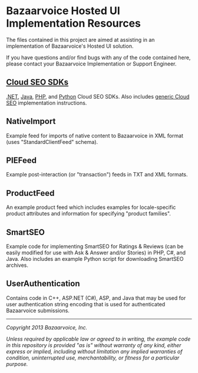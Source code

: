 Bazaarvoice Hosted UI Implementation Resources
==============================================

The files contained in this project are aimed at assisting in an implementation of Bazaarvoice's Hosted UI solution.

If you have questions and/or find bugs with any of the code contained here, please contact your Bazaarvoice Implementation or Support Engineer.

[Cloud SEO SDKs](https://github.com/bazaarvoice/HostedUIResources/tree/master/CloudSEO)
------------
[.NET](https://github.com/bazaarvoice/HostedUIResources/tree/master/CloudSEO/examples/dotnet), [Java](https://github.com/bazaarvoice/HostedUIResources/tree/master/CloudSEO/examples/java), [PHP](https://github.com/bazaarvoice/HostedUIResources/tree/master/CloudSEO/examples/php), and [Python](https://github.com/bazaarvoice/HostedUIResources/tree/master/CloudSEO/examples/python) Cloud SEO SDKs.  Also includes [generic Cloud SEO](https://github.com/bazaarvoice/HostedUIResources/tree/master/CloudSEO#generic-cloud-seo) implementation instructions. 

NativeImport
------------
Example feed for imports of native content to Bazaarvoice in XML format (uses "StandardClientFeed" schema).

PIEFeed
-------
Example post-interaction (or "transaction") feeds in TXT and XML formats.

ProductFeed
-----------
An example product feed which includes examples for locale-specific product attributes and information for specifying "product families".
    
SmartSEO
--------
Example code for implementing SmartSEO for Ratings & Reviews (can be easily modified for use with Ask & Answer and/or Stories) in PHP, C#, and Java.  Also includes an example Python script for downloading SmartSEO archives.

UserAuthentication
------------------
Contains code in C++, ASP.NET (C#), ASP, and Java that may be used for user authentication string encoding that is used for authenticated Bazaarvoice submissions.

---

_Copyright 2013 Bazaarvoice, Inc._

_Unless required by applicable law or agreed to in writing, the example code in this repository is provided "as is" without warranty of any kind, either express or implied, including without limitation any implied warranties of condition, uninterrupted use, merchantability, or fitness for a particular purpose._
